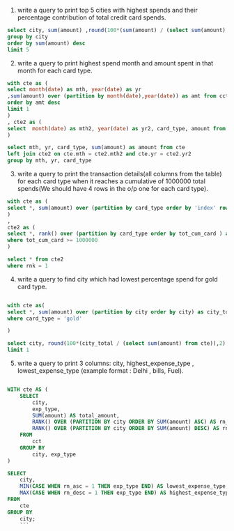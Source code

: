 1. write a query to print top 5 cities with highest spends and their percentage contribution of total credit card spends.

```sql
select city, sum(amount) ,round(100*(sum(amount) / (select sum(amount) from cct)),2) as per_contribution from cct 
group by city
order by sum(amount) desc
limit 5
```

2. write a query to print highest spend month and amount spent in that month for each card type.

```sql
with cte as (
select month(date) as mth, year(date) as yr
,sum(amount) over (partition by month(date),year(date)) as amt from cct
order by amt desc 
limit 1
) 
, cte2 as (
select  month(date) as mth2, year(date) as yr2, card_type, amount from cct
)

select mth, yr, card_type, sum(amount) as amount from cte 
left join cte2 on cte.mth = cte2.mth2 and cte.yr = cte2.yr2
group by mth, yr, card_type
```

3. write a query to print the transaction details(all columns from the table) for each card type when it reaches a cumulative of 1000000 total spends(We should have 4 rows in the o/p one for each card type).


```sql
with cte as (
select *, sum(amount) over (partition by card_type order by 'index' rows between unbounded preceding and current row ) as tot_cum_card from cct
)
,
cte2 as (
select *, rank() over (partition by card_type order by tot_cum_card ) as rnk from cte
where tot_cum_card >= 1000000
)

select * from cte2 
where rnk = 1
```


4. write a query to find city which had lowest percentage spend for gold card type.

```sql

with cte as(
select *, sum(amount) over (partition by city order by city) as city_total from cct
where card_type = 'gold'

)

select city, round(100*(city_total / (select sum(amount) from cte)),2) as percent from cte
limit 1
```

5. write a query to print 3 columns:  city, highest_expense_type , lowest_expense_type (example format : Delhi , bills, Fuel).

```sql

WITH cte AS (
    SELECT
        city,
        exp_type,
        SUM(amount) AS total_amount,
        RANK() OVER (PARTITION BY city ORDER BY SUM(amount) ASC) AS rn_asc,
        RANK() OVER (PARTITION BY city ORDER BY SUM(amount) DESC) AS rn_desc
    FROM
        cct
    GROUP BY
        city, exp_type
)

SELECT
    city,
    MIN(CASE WHEN rn_asc = 1 THEN exp_type END) AS lowest_expense_type,
    MAX(CASE WHEN rn_desc = 1 THEN exp_type END) AS highest_expense_type
FROM
    cte
GROUP BY
    city;
    ```


  